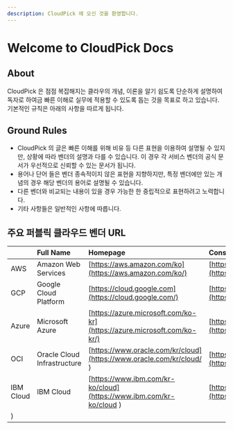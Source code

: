 ```yaml
---
description: CloudPick 에 오신 것을 환영합니다.
---
```


# Welcome to CloudPick Docs

## About

CloudPick 은 점점 복잡해지는 클라우의 개념, 이론을 알기 쉽도록 단순하게 설명하여 독자로 하여금 빠른 이해로 실무에 적용할 수 있도록 돕는 것을 목표로 하고 있습니다.  
기본적인 규칙은 아래의 사항을 따르게 됩니다.

## Ground Rules

* CloudPick 의 글은 빠른 이해를 위해 비유 등 다른 표현을 이용하여 설명될 수 있지만, 상황에 따라 벤더의 설명과 다를 수 있습니다. 이 경우 각 서비스 벤더의 공식 문서가 우선적으로 신뢰할 수 있는 문서가 됩니다.
* 용어나 단어 들은 벤더 종속적이지 않은 표현을 지향하지만, 특정 벤더에만 있는 개념의 경우 해당 벤더의 용어로 설명될 수 있습니다.
* 다른 벤더와 비교되는 내용이 있을 경우 가능한 한 중립적으로 표현하려고 노력합니다.
* 기타 사항들은 일반적인 사항에 따릅니다.

## 주요 퍼블릭 클라우드 벤더 URL

|  | Full Name | Homepage | Console URL |
| :--- | :--- | :--- | :--- |
| AWS | Amazon Web Services | [https://aws.amazon.com/ko](https://aws.amazon.com/ko/) | [https://console.aws.amazon.com/console/home](https://console.aws.amazon.com/console/home) |
| GCP | Google Cloud Platform | [https://cloud.google.com](https://cloud.google.com/) | [https://console.cloud.google.com](https://console.cloud.google.com/) |
| Azure | Microsoft Azure | [https://azure.microsoft.com/ko-kr](https://azure.microsoft.com/ko-kr/) | [https://portal.azure.com/](https://portal.azure.com/) |
| OCI | Oracle Cloud Infrastructure | [https://www.oracle.com/kr/cloud](https://www.oracle.com/kr/cloud/	) | [https://www.oracle.com/cloud/sign-in.html](https://www.oracle.com/cloud/sign-in.html) |
| IBM Cloud | IBM Cloud | [https://www.ibm.com/kr-ko/cloud](https://www.ibm.com/kr-ko/cloud	) | [https://cloud.ibm.com](https://cloud.ibm.com/login
) |



